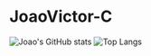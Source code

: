 # JoaoVictor-C
![Joao's GitHub stats](https://github-readme-stats.vercel.app/api?username=JoaoVictor-C&count_private=true&show_icons=true&show_icons=true&theme=dracula) 
![Top Langs](https://github-readme-stats.vercel.app/api/top-langs/?username=JoaoVictor-C)
